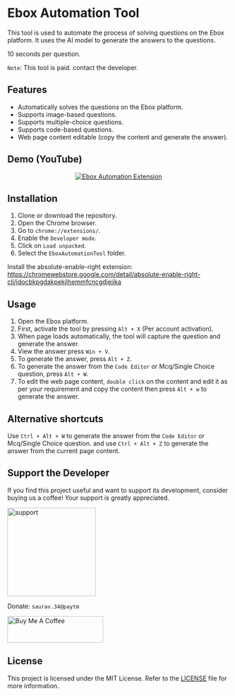# Ebox Automation Tool

This tool is used to automate the process of solving questions on the Ebox platform. It uses the AI model to generate the answers to the questions.

10 seconds per question.

`Note`: This tool is paid. contact the developer.

## Features

- Automatically solves the questions on the Ebox platform.
- Supports image-based questions.
- Supports multiple-choice questions.
- Supports code-based questions.
- Web page content editable (copy the content and generate the answer).

## Demo (YouTube)

<div align="center">
  <a href="https://www.youtube.com/watch?v=WnhD92Hdpi0"><img src="https://i.ytimg.com/vi/qsQpGkrdYpA/hqdefault.jpg" alt="Ebox Automation Extension"></a>
</div>

## Installation

1. Clone or download the repository.
2. Open the Chrome browser.
3. Go to `chrome://extensions/`.
4. Enable the `Developer mode`.
5. Click on `Load unpacked`.
6. Select the `EboxAutomationTool` folder.

Install the absolute-enable-right extension: https://chromewebstore.google.com/detail/absolute-enable-right-cli/jdocbkpgdakpekjlhemmfcncgdjeiika

## Usage

1. Open the Ebox platform.
2. First, activate the tool by pressing `Alt + X` (Per account activation).
3. When page loads automatically, the tool will capture the question and generate the answer.
4. View the answer press `Win + V`.
5. To generate the answer, press `Alt + Z`.
6. To generate the answer from the `Code Editor` or Mcq/Single Choice question, press `Alt + W`.
7. To edit the web page content, `double click` on the content and edit it as per your requirement and copy the content then press `Alt + w` to generate the answer.

## Alternative shortcuts

Use `Ctrl + Alt + W` to generate the answer from the `Code Editor` or Mcq/Single Choice question.
and use `Ctrl + Alt + Z` to generate the answer from the current page content.

## Support the Developer

If you find this project useful and want to support its development, consider buying us a coffee! Your support is greatly appreciated.

<img src="https://github.com/sauravhathi/otp-service/assets/61316762/021a6988-e823-4490-b8f2-ca6a0517ecc5" alt="support" style="width: 200px">

Donate: `saurav.34@paytm`

<a href="https://www.buymeacoffee.com/sauravhathi" target="_blank"><img src="https://cdn.buymeacoffee.com/buttons/v2/arial-yellow.png" alt="Buy Me A Coffee" style="height: 60px !important;width: 217px !important;" ></a>

## License

This project is licensed under the MIT License. Refer to the [LICENSE](https://github.com/sauravhathi/EboxAutomationTool/blob/main/LICENSE) file for more information.
